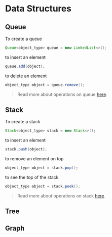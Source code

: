 # Data Structures

## Queue

To create a queue&#x20;

```java
Queue<object_type> queue = new LinkedList<>();
```

to insert an element&#x20;

```java
queue.add(object);
```

to delete an element

```java
object_type object = queue.remove();
```

> Read more about operations on queue [here](https://docs.oracle.com/javase/8/docs/api/java/util/Queue.html).&#x20;

## Stack

To create a stack&#x20;

```java
Stack<object_type> stack = new Stack<>();
```

to insert an element&#x20;

```java
stack.push(object);
```

to remove an element on top

```java
object_type object = stack.pop();
```

to see the top of the stack

```java
object_type object = stack.peek();
```



> Read more about operations on stack [here](https://docs.oracle.com/javase/8/docs/api/java/util/Stack.html).&#x20;



## Tree



## Graph

